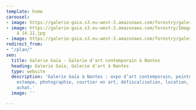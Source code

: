```yaml
---
template: home
carousel:
- image: https://galerie-gaia.s3.eu-west-3.amazonaws.com/forestry/galerie gaia-didier-engels-containers.jpg
- image: https://galerie-gaia.s3.eu-west-3.amazonaws.com/forestry/Image 29-06-2022
    à 14.11.jpg
- image: https://galerie-gaia.s3.eu-west-3.amazonaws.com/forestry/galerie-gaia-toma-l2022011801-RetroCrade-140x120cm_bd_1000p.jpg
redirect_from:
- "/plan/"
seo:
  title: Galerie Gaïa - Galerie d'art contemporain à Nantes
  heading: Galerie Gaïa, Galerie d'art à Nantes
  type: website
  description: 'Galerie Gaïa à Nantes : expo d’art contemporain, peinture, sculpture,
    estampe, photographie, courtier en art, défiscalisation, location, prêt avant
    achat.'
  image: ''

---
```

